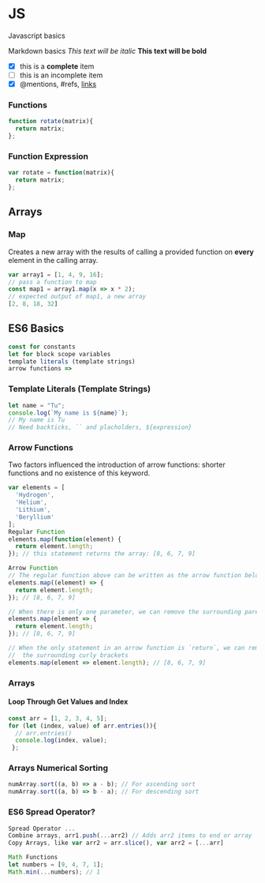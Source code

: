 # JS
Javascript basics

Markdown basics
*This text will be italic*
**This text will be bold**
- [x] this is a **complete** item
- [ ] this is an incomplete item
- [x] @mentions, #refs, [links](http://github.com)

### Functions
```javascript
function rotate(matrix){
  return matrix;
};
```

### Function Expression
```javascript
var rotate = function(matrix){
  return matrix;
};
``` 

## Arrays
### Map
Creates a new array with the results of calling a provided function on **every** element in the calling array.
```javascript
var array1 = [1, 4, 9, 16];
// pass a function to map
const map1 = array1.map(x => x * 2);
// expected output of map1, a new array
[2, 8, 18, 32]
```

## ES6 Basics
```javascript
const for constants
let for block scope variables
template literals (template strings)
arrow functions =>
```

### Template Literals (Template Strings)
```javascript
let name = "Tu";
console.log(`My name is ${name}`);
// My name is Tu
// Need backticks, `` and placholders, ${expression}
```

### Arrow Functions
Two factors influenced the introduction of arrow functions: shorter functions and no existence of this keyword.
```javascript
var elements = [
  'Hydrogen',
  'Helium',
  'Lithium',
  'Beryllium'
];
Regular Function
elements.map(function(element) { 
  return element.length; 
}); // this statement returns the array: [8, 6, 7, 9]

Arrow Function
// The regular function above can be written as the arrow function below
elements.map((element) => {
  return element.length;
}); // [8, 6, 7, 9]

// When there is only one parameter, we can remove the surrounding parenthesies:
elements.map(element => {
  return element.length;
}); // [8, 6, 7, 9]

// When the only statement in an arrow function is `return`, we can remove `return` and remove
//  the surrounding curly brackets
elements.map(element => element.length); // [8, 6, 7, 9]
```

### Arrays
#### Loop Through Get Values and Index
```javascript
const arr = [1, 2, 3, 4, 5];
for (let (index, value) of arr.entries()){
  // arr.entries()
  console.log(index, value);
 };
```

### Arrays Numerical Sorting
```javascript
numArray.sort((a, b) => a - b); // For ascending sort
numArray.sort((a, b) => b - a); // For descending sort
```


### ES6 Spread Operator?
```javascript
Spread Operator ...
Combine arrays, arr1.push(...arr2) // Adds arr2 items to end or array
Copy Arrays, like var arr2 = arr.slice(), var arr2 = [...arr]
```
```javascript
Math Functions
let numbers = [9, 4, 7, 1];
Math.min(...numbers); // 1
```
